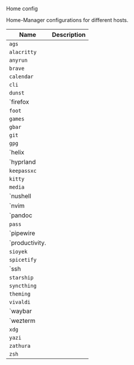 Home config

Home-Manager configurations for different hosts.

<!-- TODO: add description -->
Name            | Description
--------------- | -----------
`ags`           | 
`alacritty`     | 
`anyrun`        | 
`brave`         | 
`calendar`      | 
`cli`           | 
`dunst`         |
`firefox        |
`foot`          |
`games`         |
`gbar`          |
`git`           |
`gpg`           |
`helix          |
`hyprland       |
`keepassxc`     |
`kitty`         |
`media`         |
`nushell        |
`nvim           |
`pandoc         |
`pass`          |
`pipewire       |
`productivity.  |
`sioyek`        |
`spicetify`     |
`ssh            |
`starship`      |
`syncthing`     |
`theming`       |
`vivaldi`       |
`waybar         |
`wezterm        |
`xdg`           |
`yazi`          |
`zathura`       |
`zsh`           |
